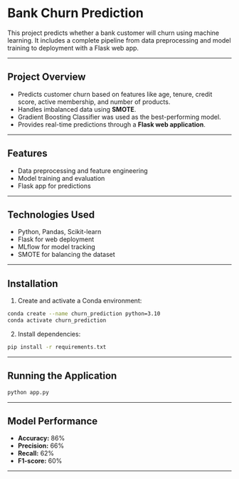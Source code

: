 # Bank Churn Prediction

This project predicts whether a bank customer will churn using machine learning. It includes a complete pipeline from data preprocessing and model training to deployment with a Flask web app.

---

## Project Overview

* Predicts customer churn based on features like age, tenure, credit score, active membership, and number of products.
* Handles imbalanced data using **SMOTE**.
* Gradient Boosting Classifier was used as the best-performing model.
* Provides real-time predictions through a **Flask web application**.

---

## Features

* Data preprocessing and feature engineering
* Model training and evaluation
* Flask app for predictions

---

## Technologies Used

* Python, Pandas, Scikit-learn
* Flask for web deployment
* MLflow for model tracking
* SMOTE for balancing the dataset

---

## Installation

1. Create and activate a Conda environment:

```bash
conda create --name churn_prediction python=3.10
conda activate churn_prediction
```

2. Install dependencies:

```bash
pip install -r requirements.txt
```

---

## Running the Application

```bash
python app.py
```

---

## Model Performance

* **Accuracy:** 86%
* **Precision:** 66%
* **Recall:** 62%
* **F1-score:** 60%

---
